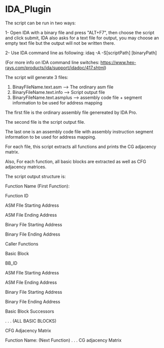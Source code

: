 # IDA_Plugin

The script can be run in two ways: 

1- Open IDA with a binary file and press "ALT+F7", then choose the script and click submit, IDA also asks for a text file for output, you may choose an empty text file but the output will not be written there.  

2- Use IDA command line as following:
idaq -A -S[scriptPath] [binaryPath] 

(For more info on IDA command line switches: https://www.hex-rays.com/products/ida/support/idadoc/417.shtml)

The script will generate 3 files: 

1. BinayFileName.text.asm --> The ordinary asm file
2. BinaryFileName.text.info --> Script output file
3. BinaryFileName.text.asmplus --> assembly code file + segment information to be used for address mapping

The first file is the ordinary assembly file genereated by IDA Pro.

The second file is the script output file.

The last one is an assembly code file with assembly instruction segment information to be used for address mapping.

For each file, this script extracts all functions and prints the CG adjacency matrix.

Also, For each function, all basic blocks are extracted as well as CFG adjacency matrices.

The script output structure is: 

Function Name (First Function):

Function ID

ASM FIle Starting Address

ASM File Ending Address

Binary File Starting Address

Binary File Ending Address

Caller Functions


Basic Block

BB_ID

ASM FIle Starting Address

ASM File Ending Address

Binary File Starting Address

Binary File Ending Address

Basic Block Successors 

   . 
   . 
   .
(ALL BASIC BLOCKS)

CFG Adjacency Matrix


Function Name: (Next Function)
.
.
.
 CG adjacency Matrix
